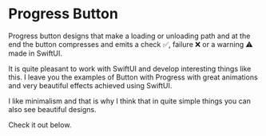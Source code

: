 # Progress Button 
Progress button designs that make a loading or unloading path and at the end the button compresses and emits a check ✅, failure ❌ or a warning ⚠️ made in SwiftUI.

It is quite pleasant to work with SwiftUI and develop interesting things like this. I leave you the examples of Button with Progress with great animations and very beautiful effects achieved using SwiftUI.

I like minimalism and that is why I think that in quite simple things you can also see beautiful designs.

Check it out below.



